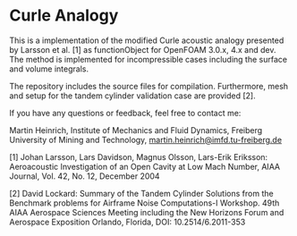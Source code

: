 # Curle Analogy

This is a implementation of the modified Curle acoustic analogy presented by Larsson et al. [1] as functionObject for OpenFOAM 3.0.x, 4.x and dev. The method is implemented for incompressible cases including the surface and volume integrals.

The repository includes the source files for compilation. Furthermore, mesh and setup for the tandem cylinder validation case are provided [2].

If you have any questions or feedback, feel free to contact me:

Martin Heinrich, 
Institute of Mechanics and Fluid Dynamics, 
Freiberg University of Mining and Technology, 
martin.heinrich@imfd.tu-freiberg.de



[1] Johan Larsson, Lars Davidson, Magnus Olsson, Lars-Erik Eriksson: Aeroacoustic Investigation of an Open Cavity at Low Mach Number, AIAA Journal, Vol. 42, No. 12, December 2004

[2] David Lockard: Summary of the Tandem Cylinder Solutions from the Benchmark problems for Airframe Noise Computations-I Workshop. 49th AIAA Aerospace Sciences Meeting including the New Horizons Forum and Aerospace Exposition Orlando, Florida, DOI: 10.2514/6.2011-353 
